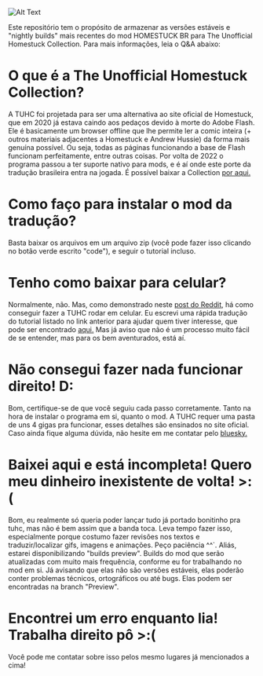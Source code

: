 ![Alt Text](https://file.garden/W_YK-xbTQ02p2TGX/the%20brazilian%20mod.png)

Este repositório tem o propósito de armazenar as versões estáveis e "nightly builds" mais recentes do mod HOMESTUCK BR para The Unofficial Homestuck Collection. Para mais informações, leia o Q&A abaixo:
# O que é a The Unofficial Homestuck Collection?
A TUHC foi projetada para ser uma alternativa ao site oficial de Homestuck, que em 2020 já estava caindo aos pedaços devido à morte do Adobe Flash. Ele é basicamente um browser offline que lhe permite ler a comic inteira (+ outros materiais adjacentes a Homestuck e Andrew Hussie) da forma mais genuína possível. Ou seja, todas as páginas funcionando a base de Flash funcionam perfeitamente, entre outras coisas. Por volta de 2022 o programa passou a ter suporte nativo para mods, e é aí onde este porte da tradução brasileira entra na jogada. É possível baixar a Collection [por aqui.](https://unofficial-homestuck-collection.carrd.co/)
# Como faço para instalar o mod da tradução?
Basta baixar os arquivos em um arquivo zip (você pode fazer isso clicando no botão verde escrito "code"), e seguir o tutorial incluso.
# Tenho como baixar para celular?
Normalmente, não. Mas, como demonstrado neste [post do Reddit](https://www.reddit.com/r/homestuck/comments/1k0m1oi/community_psa_i_think_ive_finally_found_the/), há como conseguir fazer a TUHC rodar em celular. Eu escrevi uma rápida tradução do tutorial listado no link anterior para ajudar quem tiver interesse, que pode ser encontrado [aqui.](https://file.garden/W_YK-xbTQ02p2TGX/POSMECHERNOSERORA.txt) Mas já aviso que não é um processo muito fácil de se entender, mas para os bem aventurados, está aí.
# Não consegui fazer nada funcionar direito! D:
Bom, certifique-se de que você seguiu cada passo corretamente. Tanto na hora de instalar o programa em si, quanto o mod. A TUHC requer uma pasta de uns 4 gigas pra funcionar, esses detalhes são ensinados no site oficial. Caso ainda fique alguma dúvida, não hesite em me contatar pelo [bluesky.](https://bsky.app/profile/homestuckbr.bsky.social)
# Baixei aqui e está incompleta! Quero meu dinheiro inexistente de volta! >:(
Bom, eu realmente só queria poder lançar tudo já portado bonitinho pra tuhc, mas não é bem assim que a banda toca. Leva tempo fazer isso, especialmente porque costumo fazer revisões nos textos e traduzir/localizar gifs, imagens e animações. Peço paciência ^^`. Aliás, estarei disponibilizando "builds preview". Builds do mod que serão atualizadas com muito mais frequência, conforme eu for trabalhando no mod em si. Já avisando que elas não são versões estáveis, elas poderão conter problemas técnicos, ortográficos ou até bugs. Elas podem ser encontradas na branch "Preview".
# Encontrei um erro enquanto lia! Trabalha direito pô >:(
Você pode me contatar sobre isso pelos mesmo lugares já mencionados a cima!
